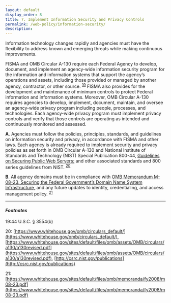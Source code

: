 ```yaml
---
layout: default
display_order: 8
title: 7. Implement Information Security and Privacy Controls 
permalink: /web-policy/information-security/
description:
---
```


Information technology changes rapidly and agencies must have the flexibility to address known and emerging threats while making continuous improvements.

FISMA and OMB Circular A-130 require each Federal Agency to develop, document, and implement an agency-wide information security program for the information and information systems that support the agency’s operations and assets, including those provided or managed by another agency, contractor, or other source. <sup>[19](#myfootnote19)</sup>  FISMA also provides for the development and maintenance of minimum controls to protect Federal information and information systems. Moreover, OMB Circular A-130 requires agencies to develop, implement, document, maintain, and oversee an agency-wide privacy program including people, processes, and technologies. Each agency-wide privacy program must implement privacy controls and verify that those controls are operating as intended and continuously monitored and assessed.

**A**.	Agencies must follow the policies, principles, standards, and guidelines on information security and privacy, in accordance with FISMA and other laws. Each agency is already required to implement security and privacy policies as set forth in OMB Circular A-130  and National Institute of Standards and Technology (NIST) Special Publication 800-44, [Guidelines on Securing Public Web Servers;](http://csrc.nist.gov/publications/) and other associated standards and 800 series guidelines from NIST.  <sup>[20](#myfootnote14)</sup> 

**B**.	All agency domains must be in compliance with [OMB Memorandum M-08-23, Securing the Federal Government’s Domain Name System Infrastructure,](https://www.whitehouse.gov/sites/default/files/omb/memoranda/fy2008/m08-23.pdf) and any future updates to identity, credentialing, and access management policy. <sup>[21](#myfootnote14)</sup> 

*** 

#### *Footnotes* 
<a name="myfootnote1">19</a>:44 U.S.C. § 3554(b) 

<a name="myfootnote12">20</a>: [https://www.whitehouse.gov/omb/circulars_default/](https://www.whitehouse.gov/omb/circulars_default/), [https://www.whitehouse.gov/sites/default/files/omb/assets/OMB/circulars/a130/a130revised.pdf](https://www.whitehouse.gov/sites/default/files/omb/assets/OMB/circulars/a130/a130revised.pdf), [http://csrc.nist.gov/publications](http://csrc.nist.gov/publications)

<a name="myfootnote12">21</a>: [https://www.whitehouse.gov/sites/default/files/omb/memoranda/fy2008/m08-23.pdf](https://www.whitehouse.gov/sites/default/files/omb/memoranda/fy2008/m08-23.pdf) 
